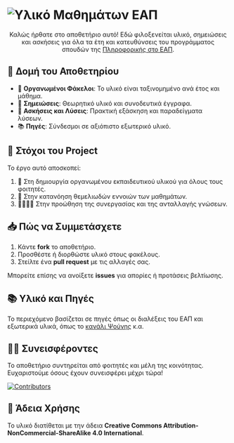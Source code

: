 <h1>
    <img src="https://readme-typing-svg.herokuapp.com?font=Righteous&size=40&color=5D5FEF&center=true&vCenter=true&width=1000&height=50&lines=Υλικό+Μαθημάτων+ΕΑΠ+🎓;" alt="Υλικό Μαθημάτων ΕΑΠ">
</h1>

<p align="center">
    Καλώς ήρθατε στο αποθετήριο αυτό! Εδώ φιλοξενείται υλικό, σημειώσεις και ασκήσεις για όλα τα έτη και κατευθύνσεις 
    του προγράμματος σπουδών της <a href="https://www.eap.gr/" target="_blank">Πληροφορικής στο ΕΑΠ</a>.
</p>

<h2>📂 Δομή του Αποθετηρίου</h2>
<ul>
    <li>📁 <strong>Οργανωμένοι Φάκελοι</strong>: Το υλικό είναι ταξινομημένο ανά έτος και μάθημα.</li>
    <li>📜 <strong>Σημειώσεις</strong>: Θεωρητικό υλικό και συνοδευτικά έγγραφα.</li>
    <li>📝 <strong>Ασκήσεις και Λύσεις</strong>: Πρακτική εξάσκηση και παραδείγματα λύσεων.</li>
    <li>📚 <strong>Πηγές</strong>: Σύνδεσμοι σε αξιόπιστο εξωτερικό υλικό.</li>
</ul>

<h2>🎯 Στόχοι του Project</h2>
<div class="highlight">
    Το έργο αυτό αποσκοπεί:
    <ol>
        <li>📂 Στη δημιουργία οργανωμένου εκπαιδευτικού υλικού για όλους τους φοιτητές.</li>
        <li>📖 Στην κατανόηση θεμελιωδών εννοιών των μαθημάτων.</li>
        <li>🫱🏼‍🫲🏼 Στην προώθηση της συνεργασίας και της ανταλλαγής γνώσεων.</li>
    </ol>
</div>

<h2>📥 Πώς να Συμμετάσχετε</h2>
<ol>
    <li>Κάντε <strong>fork</strong> το αποθετήριο.</li>
    <li>Προσθέστε ή διορθώστε υλικό στους φακέλους.</li>
    <li>Στείλτε ένα <strong>pull request</strong> με τις αλλαγές σας.</li>
</ol>
<p>Μπορείτε επίσης να ανοίξετε <strong>issues</strong> για απορίες ή προτάσεις βελτίωσης.</p>

<h2>📚 Υλικό και Πηγές</h2>
<p>
    Το περιεχόμενο βασίζεται σε πηγές όπως οι διαλέξεις του ΕΑΠ και εξωτερικά υλικά, όπως το 
    <a href="https://www.youtube.com/watch?v=p1DURckHKyw&list=PLLMmbOLFy25Ez0gRrziJnUKx1H_G2DM5F" target="_blank">κανάλι Ψούνης</a> κ.α.
</p>

<h2>👨‍💻 Συνεισφέροντες</h2>
<p>
    Το αποθετήριο συντηρείται από φοιτητές και μέλη της κοινότητας. 
    Ευχαριστούμε όσους έχουν συνεισφέρει μέχρι τώρα!
</p>
<a href="https://github.com/frokanic/HOUs-Computer-Science-Undergrad-Notes/graphs/contributors">
    <img src="https://contrib.rocks/image?repo=frokanic/HOUs-Computer-Science-Undergrad-Notes" alt="Contributors">
</a>

<h2>📜 Άδεια Χρήσης</h2>
<p>
    Το υλικό διατίθεται με την άδεια <strong>Creative Commons Attribution-NonCommercial-ShareAlike 4.0 International</strong>.
</p>

